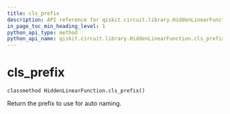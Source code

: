 ```yaml
---
title: cls_prefix
description: API reference for qiskit.circuit.library.HiddenLinearFunction.cls_prefix
in_page_toc_min_heading_level: 1
python_api_type: method
python_api_name: qiskit.circuit.library.HiddenLinearFunction.cls_prefix
---
```


# cls\_prefix

<span id="qiskit.circuit.library.HiddenLinearFunction.cls_prefix" />

`classmethod HiddenLinearFunction.cls_prefix()`

Return the prefix to use for auto naming.

